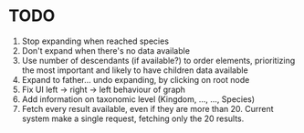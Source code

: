 TODO
=======

1. Stop expanding when reached species
2. Don't expand when there's no data available
3. Use number of descendants (if available?) to order elements, prioritizing the most important and likely to have children data available
4. Expand to father... undo expanding, by clicking on root node
5. Fix UI left -> right -> left behaviour of graph
6. Add information on taxonomic level (Kingdom, ..., ..., Species)
7. Fetch every result available, even if they are more than 20. Current system make a single request, fetching only the 20 results. 